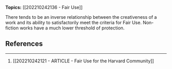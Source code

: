 **Topics:** [[202210242136 - Fair Use]]

There tends to be an inverse relationship between the creativeness of a work and its ability to satisfactorily meet the criteria for Fair Use. Non-fiction works have a much lower threshold of protection.

## References
---
1. [[202210242121 - ARTICLE - Fair Use for the Harvard Community]]